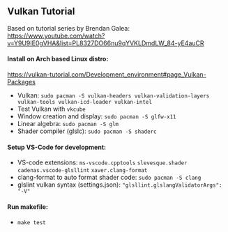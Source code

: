 
## Vulkan Tutorial

Based on tutorial series by Brendan Galea: https://www.youtube.com/watch?v=Y9U9IE0gVHA&list=PL8327DO66nu9qYVKLDmdLW_84-yE4auCR

#### Install on Arch based Linux distro:
https://vulkan-tutorial.com/Development_environment#page_Vulkan-Packages

* Vulkan: `sudo pacman -S vulkan-headers vulkan-validation-layers vulkan-tools vulkan-icd-loader vulkan-intel`
* Test Vulkan with `vkcube`
* Window creation and display: `sudo pacman -S glfw-x11`
* Linear algebra: `sudo pacman -S glm`
* Shader compiler (glslc): `sudo pacman -S shaderc`

#### Setup VS-Code for development:
* VS-code extensions: `ms-vscode.cpptools` `slevesque.shader` `cadenas.vscode-glsllint` `xaver.clang-format`
* clang-format to auto format shader code: `sudo pacman -S clang`
* glslint vulkan syntax (settings.json): `"glsllint.glslangValidatorArgs": "-V"`


#### Run makefile:
* `make test`
